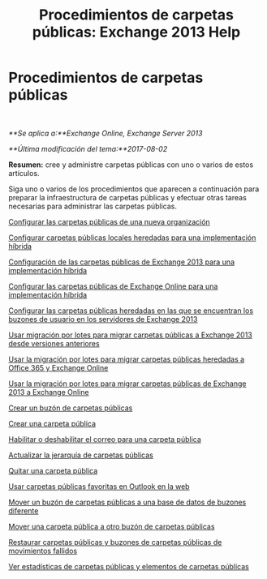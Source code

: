 ﻿---
title: 'Procedimientos de carpetas públicas: Exchange 2013 Help'
TOCTitle: Procedimientos de carpetas públicas
ms:assetid: afa54c8e-f3ab-4f5f-85ad-fb2a905ecfa9
ms:mtpsurl: https://technet.microsoft.com/es-es/library/JJ657481(v=EXCHG.150)
ms:contentKeyID: 49895843
ms.date: 05/22/2018
mtps_version: v=EXCHG.150
ms.translationtype: MT
---

# Procedimientos de carpetas públicas

 

_**Se aplica a:**Exchange Online, Exchange Server 2013_

_**Última modificación del tema:**2017-08-02_

**Resumen:** cree y administre carpetas públicas con uno o varios de estos artículos.

Siga uno o varios de los procedimientos que aparecen a continuación para preparar la infraestructura de carpetas públicas y efectuar otras tareas necesarias para administrar las carpetas públicas.

[Configurar las carpetas públicas de una nueva organización](set-up-public-folders-in-a-new-organization-exchange-2013-help.md)

[Configurar carpetas públicas locales heredadas para una implementación híbrida](configure-legacy-on-premises-public-folders-for-a-hybrid-deployment-exchange-2013-help.md)

[Configuración de las carpetas públicas de Exchange 2013 para una implementación híbrida](configure-exchange-2013-public-folders-for-a-hybrid-deployment-exchange-2013-help.md)

[Configurar las carpetas públicas de Exchange Online para una implementación híbrida](configure-exchange-online-public-folders-for-a-hybrid-deployment-exchange-2013-help.md)

[Configurar las carpetas públicas heredadas en las que se encuentran los buzones de usuario en los servidores de Exchange 2013](configure-legacy-public-folders-where-user-mailboxes-are-on-exchange-2013-servers-exchange-2013-help.md)

[Usar migración por lotes para migrar carpetas públicas a Exchange 2013 desde versiones anteriores](use-batch-migration-to-migrate-public-folders-to-exchange-2013-from-previous-versions-exchange-2013-help.md)

[Usar la migración por lotes para migrar carpetas públicas heredadas a Office 365 y Exchange Online](use-batch-migration-to-migrate-legacy-public-folders-to-office-365-and-exchange-online-exchange-online-help.md)

[Usar la migración por lotes para migrar carpetas públicas de Exchange 2013 a Exchange Online](use-batch-migration-to-migrate-exchange-2013-public-folders-to-exchange-online-exchange-online-help.md)

[Crear un buzón de carpetas públicas](create-a-public-folder-mailbox-exchange-2013-help.md)

[Crear una carpeta pública](create-a-public-folder-exchange-2013-help.md)

[Habilitar o deshabilitar el correo para una carpeta pública](mail-enable-or-mail-disable-a-public-folder-exchange-2013-help.md)

[Actualizar la jerarquía de carpetas públicas](update-the-public-folder-hierarchy-exchange-2013-help.md)

[Quitar una carpeta pública](remove-a-public-folder-exchange-2013-help.md)

[Usar carpetas públicas favoritas en Outlook en la web](use-favorite-public-folders-in-outlook-on-the-web-exchange-2013-help.md)

[Mover un buzón de carpetas públicas a una base de datos de buzones diferente](move-a-public-folder-mailbox-to-a-different-mailbox-database-exchange-2013-help.md)

[Mover una carpeta pública a otro buzón de carpetas públicas](move-a-public-folder-to-a-different-public-folder-mailbox-exchange-2013-help.md)

[Restaurar carpetas públicas y buzones de carpetas públicas de movimientos fallidos](restore-public-folders-and-public-folder-mailboxes-from-failed-moves-exchange-2013-help.md)

[Ver estadísticas de carpetas públicas y elementos de carpetas públicas](view-statistics-for-public-folders-and-public-folder-items-exchange-2013-help.md)

